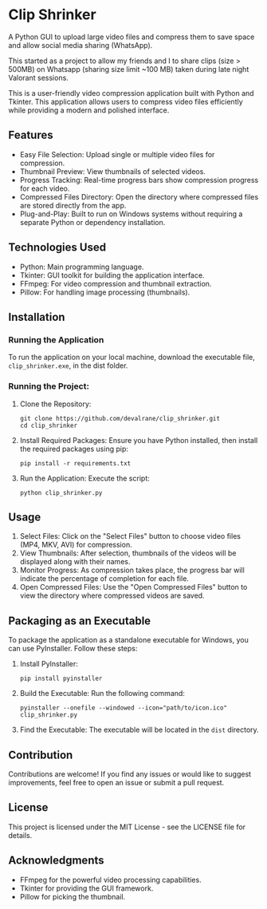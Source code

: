 # Clip Shrinker

A Python GUI to upload large video files and compress them to save space and allow social media sharing (WhatsApp).

This started as a project to allow my friends and I to share clips (size > 500MB) on Whatsapp (sharing size limit ~100 MB) taken during late night Valorant sessions.

This is a user-friendly video compression application built with Python and Tkinter. This application allows users to compress video files efficiently while providing a modern and polished interface.

## Features

- Easy File Selection: Upload single or multiple video files for compression.
- Thumbnail Preview: View thumbnails of selected videos.
- Progress Tracking: Real-time progress bars show compression progress for each video.
- Compressed Files Directory: Open the directory where compressed files are stored directly from the app.
- Plug-and-Play: Built to run on Windows systems without requiring a separate Python or dependency installation.

## Technologies Used

- Python: Main programming language.
- Tkinter: GUI toolkit for building the application interface.
- FFmpeg: For video compression and thumbnail extraction.
- Pillow: For handling image processing (thumbnails).

## Installation

### Running the Application

To run the application on your local machine, download the executable file, `clip_shrinker.exe`, in the dist folder.

### Running the Project:

1. Clone the Repository:

   ```
   git clone https://github.com/devalrane/clip_shrinker.git
   cd clip_shrinker
   ```

2. Install Required Packages:
   Ensure you have Python installed, then install the required packages using pip:

   ```
   pip install -r requirements.txt
   ```

3. Run the Application:
   Execute the script:
   ```
   python clip_shrinker.py
   ```

## Usage

1. Select Files: Click on the "Select Files" button to choose video files (MP4, MKV, AVI) for compression.
2. View Thumbnails: After selection, thumbnails of the videos will be displayed along with their names.
3. Monitor Progress: As compression takes place, the progress bar will indicate the percentage of completion for each file.
4. Open Compressed Files: Use the "Open Compressed Files" button to view the directory where compressed videos are saved.

## Packaging as an Executable

To package the application as a standalone executable for Windows, you can use PyInstaller. Follow these steps:

1. Install PyInstaller:

   ```
   pip install pyinstaller
   ```

2. Build the Executable:
   Run the following command:

   ```
   pyinstaller --onefile --windowed --icon="path/to/icon.ico" clip_shrinker.py
   ```

3. Find the Executable: The executable will be located in the `dist` directory.

## Contribution

Contributions are welcome! If you find any issues or would like to suggest improvements, feel free to open an issue or submit a pull request.

## License

This project is licensed under the MIT License - see the LICENSE file for details.

## Acknowledgments

- FFmpeg for the powerful video processing capabilities.
- Tkinter for providing the GUI framework.
- Pillow for picking the thumbnail.
